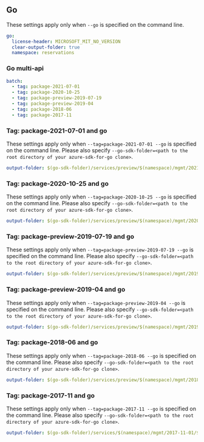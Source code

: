## Go

These settings apply only when `--go` is specified on the command line.

``` yaml $(go)
go:
  license-header: MICROSOFT_MIT_NO_VERSION
  clear-output-folder: true
  namespace: reservations
```

### Go multi-api

``` yaml $(go) && $(multiapi)
batch:
  - tag: package-2021-07-01
  - tag: package-2020-10-25
  - tag: package-preview-2019-07-19
  - tag: package-preview-2019-04
  - tag: package-2018-06
  - tag: package-2017-11
```

### Tag: package-2021-07-01 and go

These settings apply only when `--tag=package-2021-07-01 --go` is specified on the command line.
Please also specify `--go-sdk-folder=<path to the root directory of your azure-sdk-for-go clone>`.

``` yaml $(tag)=='package-2021-07-01' && $(go)
output-folder: $(go-sdk-folder)/services/preview/$(namespace)/mgmt/2021-07-01/$(namespace)
```

### Tag: package-2020-10-25 and go

These settings apply only when `--tag=package-2020-10-25 --go` is specified on the command line.
Please also specify `--go-sdk-folder=<path to the root directory of your azure-sdk-for-go clone>`.

``` yaml $(tag)=='package-2020-10-25' && $(go)
output-folder: $(go-sdk-folder)/services/preview/$(namespace)/mgmt/2020-10-25/$(namespace)
```

### Tag: package-preview-2019-07-19 and go

These settings apply only when `--tag=package-preview-2019-07-19 --go` is specified on the command line.
Please also specify `--go-sdk-folder=<path to the root directory of your azure-sdk-for-go clone>`.

``` yaml $(tag)=='package-preview-2019-07-19' && $(go)
output-folder: $(go-sdk-folder)/services/preview/$(namespace)/mgmt/2019-07-19-preview/$(namespace)
```

### Tag: package-preview-2019-04 and go

These settings apply only when `--tag=package-preview-2019-04 --go` is specified on the command line.
Please also specify `--go-sdk-folder=<path to the root directory of your azure-sdk-for-go clone>`.

``` yaml $(tag)=='package-preview-2019-04' && $(go)
output-folder: $(go-sdk-folder)/services/preview/$(namespace)/mgmt/2019-04-01/$(namespace)
```

### Tag: package-2018-06 and go

These settings apply only when `--tag=package-2018-06 --go` is specified on the command line.
Please also specify `--go-sdk-folder=<path to the root directory of your azure-sdk-for-go clone>`.

``` yaml $(tag)=='package-2018-06' && $(go)
output-folder: $(go-sdk-folder)/services/preview/$(namespace)/mgmt/2018-06-01/$(namespace)
```

### Tag: package-2017-11 and go

These settings apply only when `--tag=package-2017-11 --go` is specified on the command line.
Please also specify `--go-sdk-folder=<path to the root directory of your azure-sdk-for-go clone>`.

``` yaml $(tag)=='package-2017-11' && $(go)
output-folder: $(go-sdk-folder)/services/$(namespace)/mgmt/2017-11-01/$(namespace)
```
